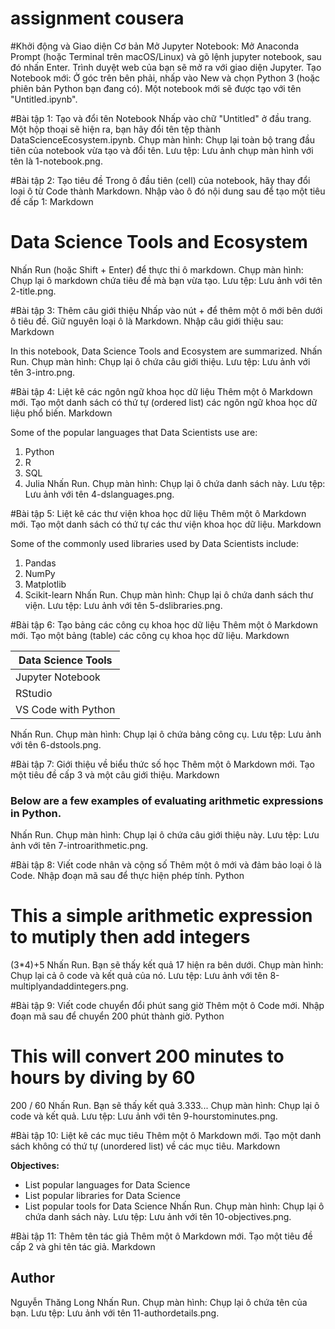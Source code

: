 # assignment cousera

#Khởi động và Giao diện Cơ bản
Mở Jupyter Notebook: Mở Anaconda Prompt (hoặc Terminal trên macOS/Linux) và gõ lệnh jupyter notebook, sau đó nhấn Enter. Trình duyệt web của bạn sẽ mở ra với giao diện Jupyter.
Tạo Notebook mới: Ở góc trên bên phải, nhấp vào New và chọn Python 3 (hoặc phiên bản Python bạn đang có). Một notebook mới sẽ được tạo với tên "Untitled.ipynb".

#Bài tập 1: Tạo và đổi tên Notebook
Nhấp vào chữ "Untitled" ở đầu trang.
Một hộp thoại sẽ hiện ra, bạn hãy đổi tên tệp thành DataScienceEcosystem.ipynb.
Chụp màn hình: Chụp lại toàn bộ trang đầu tiên của notebook vừa tạo và đổi tên.
Lưu tệp: Lưu ảnh chụp màn hình với tên là 1-notebook.png.

#Bài tập 2: Tạo tiêu đề
Trong ô đầu tiên (cell) của notebook, hãy thay đổi loại ô từ Code thành Markdown.
Nhập vào ô đó nội dung sau để tạo một tiêu đề cấp 1:
Markdown

# Data Science Tools and Ecosystem
Nhấn Run (hoặc Shift + Enter) để thực thi ô markdown.
Chụp màn hình: Chụp lại ô markdown chứa tiêu đề mà bạn vừa tạo.
Lưu tệp: Lưu ảnh với tên 2-title.png.

#Bài tập 3: Thêm câu giới thiệu
Nhấp vào nút + để thêm một ô mới bên dưới ô tiêu đề.
Giữ nguyên loại ô là Markdown.
Nhập câu giới thiệu sau:
Markdown

In this notebook, Data Science Tools and Ecosystem are summarized.
Nhấn Run.
Chụp màn hình: Chụp lại ô chứa câu giới thiệu.
Lưu tệp: Lưu ảnh với tên 3-intro.png.

#Bài tập 4: Liệt kê các ngôn ngữ khoa học dữ liệu
Thêm một ô Markdown mới.
Tạo một danh sách có thứ tự (ordered list) các ngôn ngữ khoa học dữ liệu phổ biến.
Markdown

Some of the popular languages that Data Scientists use are:
1. Python
2. R
3. SQL
4. Julia
Nhấn Run.
Chụp màn hình: Chụp lại ô chứa danh sách này.
Lưu tệp: Lưu ảnh với tên 4-dslanguages.png.

#Bài tập 5: Liệt kê các thư viện khoa học dữ liệu
Thêm một ô Markdown mới.
Tạo một danh sách có thứ tự các thư viện khoa học dữ liệu.
Markdown

Some of the commonly used libraries used by Data Scientists include:
1. Pandas
2. NumPy
3. Matplotlib
4. Scikit-learn
Nhấn Run.
Chụp màn hình: Chụp lại ô chứa danh sách thư viện.
Lưu tệp: Lưu ảnh với tên 5-dslibraries.png.

#Bài tập 6: Tạo bảng các công cụ khoa học dữ liệu
Thêm một ô Markdown mới.
Tạo một bảng (table) các công cụ khoa học dữ liệu.
Markdown

| Data Science Tools |
|--------------------|
| Jupyter Notebook   |
| RStudio            |
| VS Code with Python|
Nhấn Run.
Chụp màn hình: Chụp lại ô chứa bảng công cụ.
Lưu tệp: Lưu ảnh với tên 6-dstools.png.

#Bài tập 7: Giới thiệu về biểu thức số học
Thêm một ô Markdown mới.
Tạo một tiêu đề cấp 3 và một câu giới thiệu.
Markdown

### Below are a few examples of evaluating arithmetic expressions in Python.
Nhấn Run.
Chụp màn hình: Chụp lại ô chứa câu giới thiệu này.
Lưu tệp: Lưu ảnh với tên 7-introarithmetic.png.

#Bài tập 8: Viết code nhân và cộng số
Thêm một ô mới và đảm bảo loại ô là Code.
Nhập đoạn mã sau để thực hiện phép tính.
Python

# This a simple arithmetic expression to mutiply then add integers
(3*4)+5
Nhấn Run. Bạn sẽ thấy kết quả 17 hiện ra bên dưới.
Chụp màn hình: Chụp lại cả ô code và kết quả của nó.
Lưu tệp: Lưu ảnh với tên 8-multiplyandaddintegers.png.

#Bài tập 9: Viết code chuyển đổi phút sang giờ
Thêm một ô Code mới.
Nhập đoạn mã sau để chuyển 200 phút thành giờ.
Python

# This will convert 200 minutes to hours by diving by 60
200 / 60
Nhấn Run. Bạn sẽ thấy kết quả 3.333...
Chụp màn hình: Chụp lại ô code và kết quả.
Lưu tệp: Lưu ảnh với tên 9-hourstominutes.png.

#Bài tập 10: Liệt kê các mục tiêu
Thêm một ô Markdown mới.
Tạo một danh sách không có thứ tự (unordered list) về các mục tiêu.
Markdown

**Objectives:**
* List popular languages for Data Science
* List popular libraries for Data Science
* List popular tools for Data Science
Nhấn Run.
Chụp màn hình: Chụp lại ô chứa danh sách này.
Lưu tệp: Lưu ảnh với tên 10-objectives.png.

#Bài tập 11: Thêm tên tác giả
Thêm một ô Markdown mới.
Tạo một tiêu đề cấp 2 và ghi tên tác giả.
Markdown

## Author
Nguyễn Thăng Long
Nhấn Run.
Chụp màn hình: Chụp lại ô chứa tên của bạn.
Lưu tệp: Lưu ảnh với tên 11-authordetails.png.
